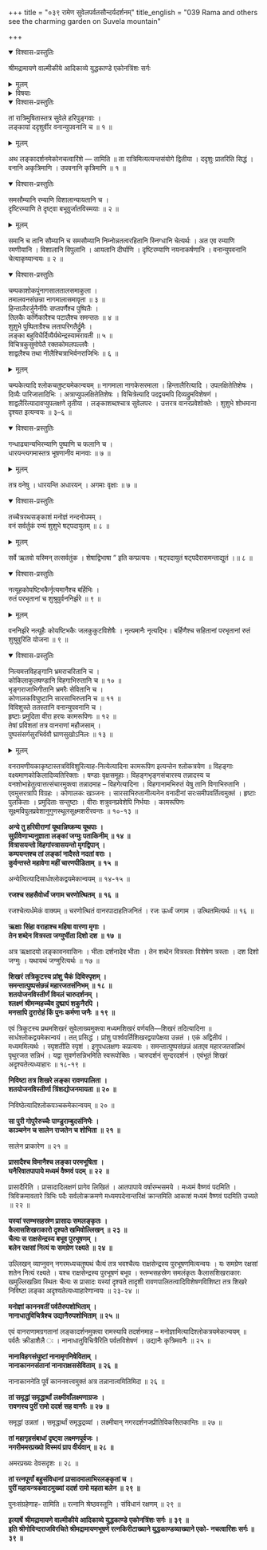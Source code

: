 +++
title = "०३९ रामेण सुवेलपर्वतसौन्दर्यदर्शनम्"
title_english = "039 Rama and others see the charming garden on Suvela mountain"

+++

<details open><summary>विश्वास-प्रस्तुतिः</summary>

श्रीमद्रामायणे वाल्मीकीये आदिकाव्ये युद्धकाण्डे एकोनत्रिंशः सर्गः
</details>

<details><summary>मूलम्</summary>

श्रीमद्रामायणे वाल्मीकीये आदिकाव्ये युद्धकाण्डे एकोनत्रिंशः सर्गः
</details>

<details><summary>विषयाः</summary>

रात्रौसुग्रीवादिभिःसहसुवेले सुखोषितेनरामेण प्रातलंङ्कावलोकनम् ॥ १ ॥

</details>

<details open><summary>विश्वास-प्रस्तुतिः</summary>

तां रात्रिमुषितास्तत्र सुवेले हरिपुङ्गवाः ।  
लङ्कायां ददृशुर्वीर वनान्युपवनानि च ॥ १ ॥
</details>

<details><summary>मूलम्</summary>

तां रात्रिमुषितास्तत्र सुवेले हरिपुङ्गवाः ।  
लङ्कायां ददृशुर्वीर वनान्युपवनानि च ॥ १ ॥
</details>

अथ लङ्कादर्शनमेकोनचत्वारिंशे — तामिति ॥ ता रात्रिमित्यत्यन्तसंयोगे द्वितीया । ददृशुः प्रातरिति सिद्धं । वनानि अकृत्रिमाणि । उपवनानि कृत्रिमाणि ॥ १ ॥

<details open><summary>विश्वास-प्रस्तुतिः</summary>

समसौम्यानि रम्याणि विशालान्यायतानि च ।  
दृष्टिरम्याणि ते दृष्ट्वा बभूवुर्जातविस्मयाः ॥ २ ॥
</details>

<details><summary>मूलम्</summary>

समसौम्यानि रम्याणि विशालान्यायतानि च ।  
दृष्टिरम्याणि ते दृष्ट्वा बभूवुर्जातविस्मयाः ॥ २ ॥
</details>

समानि च तानि सौम्यानि च समसौम्यानि निम्नोन्नतत्वरहितानि स्निग्धानि चेत्यर्थः । अत एव रम्याणि रमणीयानि । विशालानि विपुलानि । आयतानि दीर्घाणि । दृष्टिरम्याणि नयनाकर्षणानि । वनान्युपवनानि चेत्याकृष्यान्वयः ॥ २ ॥

<details open><summary>विश्वास-प्रस्तुतिः</summary>

चम्पकाशोकपुंनागसालतालसमाकुला ।  
तमालवनसंछन्ना नागमालासमावृता ॥ ३ ॥  
हिन्तालैरर्जुनैर्नीपैः सप्तपर्णैश्च पुष्पितैः ।  
तिलकैः कर्णिकारैश्च पटालैश्च समन्ततः ॥ ४ ॥  
शुशुभे पुष्पिताग्रैश्च लतापरिगतैर्द्रुमैः ।  
लङ्का बहुविधैर्दिव्यैर्यथेन्द्रस्यामरावती ॥ ५ ॥  
विचित्रकुसुमोपेतै रक्तकोमलपल्लवैः ।  
शाद्वलैश्च तथा नीलैश्चित्राभिर्वनराजिभिः ॥ ६ ॥
</details>

<details><summary>मूलम्</summary>

चम्पकाशोकपुंनागसालतालसमाकुला ।  
तमालवनसंछन्ना नागमालासमावृता ॥ ३ ॥  
हिन्तालैरर्जुनैर्नीपैः सप्तपर्णैश्च पुष्पितैः ।  
तिलकैः कर्णिकारैश्च पटालैश्च समन्ततः ॥ ४ ॥  
शुशुभे पुष्पिताग्रैश्च लतापरिगतैर्द्रुमैः ।  
लङ्का बहुविधैर्दिव्यैर्यथेन्द्रस्यामरावती ॥ ५ ॥  
विचित्रकुसुमोपेतै रक्तकोमलपल्लवैः ।  
शाद्वलैश्च तथा नीलैश्चित्राभिर्वनराजिभिः ॥ ६ ॥
</details>

चम्पकेत्यादि श्लोकचतुष्टयमेकान्वयम् ॥ नागमाला नागकेसरमाला । हिन्तालैरित्यादि । उपलक्षितेतिशेषः । दिव्यैः पारिजातादिभिः । अत्राप्युपलक्षितेतिशेषः । विचित्रेत्यादि पदद्वयमपि दिव्यद्रुमविशेषणं । शाद्वलैरित्यादावप्युपलक्षणे तृतीया । लङ्काशब्दश्चात्र सुवेलपरः । उत्तरत्र वानरप्रवेशोक्तेः । शुशुभे शोभमाना दृश्यत इत्यन्वयः ॥ ३–६ ॥

<details open><summary>विश्वास-प्रस्तुतिः</summary>

गन्धाढ्यान्यभिरम्याणि पुष्पाणि च फलानि च ।  
धारयन्त्यगमास्तत्र भूषणानीव मानवाः ॥ ७ ॥
</details>

<details><summary>मूलम्</summary>

गन्धाढ्यान्यभिरम्याणि पुष्पाणि च फलानि च ।  
धारयन्त्यगमास्तत्र भूषणानीव मानवाः ॥ ७ ॥
</details>

तत्र वनेषु । धारयन्ति अधारयन् । अगमाः वृक्षाः ॥ ७ ॥

<details open><summary>विश्वास-प्रस्तुतिः</summary>

तच्चैत्ररथसङ्काशं मनोज्ञं नन्दनोपमम् ।  
वनं सर्वर्तुकं रम्यं शुशुभे षट्पदायुतम् ॥ ८ ॥
</details>

<details><summary>मूलम्</summary>

तच्चैत्ररथसङ्काशं मनोज्ञं नन्दनोपमम् ।  
वनं सर्वर्तुकं रम्यं शुशुभे षट्पदायुतम् ॥ ८ ॥
</details>

सर्वे ऋतवो यस्मिन् तत्सर्वतुंक । शेषाद्विभाषा ” इति कप्प्रत्ययः । षट्पदायुतं षट्पदैरासमन्ताद्युतं ।॥ ८ ॥

<details open><summary>विश्वास-प्रस्तुतिः</summary>

नत्यूहकोयष्टिभकैर्नृत्यमानैश्च बर्हिभिः ।  
रुतं परभृतानां च शुश्रुवुर्वननिर्झरे ॥ ९ ॥
</details>

<details><summary>मूलम्</summary>

नत्यूहकोयष्टिभकैर्नृत्यमानैश्च बर्हिभिः ।  
रुतं परभृतानां च शुश्रुवुर्वननिर्झरे ॥ ९ ॥
</details>

वननिर्झरे नत्यूहैः कोयष्टिभकैः जलकुकुटविशेषैः । नृत्यमानैः नृत्यद्भिः। बर्हिणैश्च सहितानां परभृतानां रुतं शुश्रुवुरिति योजना ॥ ९ ॥

<details open><summary>विश्वास-प्रस्तुतिः</summary>

नित्यमत्तविहङ्गानि भ्रमराचरितानि च ।  
कोकिलाकुलषण्डानि विहगाभिरुतानि च ॥ १० ॥  
भृङ्गराजाभिगीतानि भ्रमरैः सेवितानि च ।  
कोणालकविघुष्टानि सारसाभिरुतानि च ॥ ११ ॥  
विविशुस्ते ततस्तानि वनान्युपवनानि च ।  
हृष्टाः प्रमुदिता वीरा हरयः कामरूपिणः ॥ १२ ॥  
तेषां प्रविशतां तत्र वानराणां महौजसाम् ।  
पुष्पसंसर्गसुरभिर्ववौ घ्राणसुखोऽनिलः ॥ १३ ॥
</details>

<details><summary>मूलम्</summary>

नित्यमत्तविहङ्गानि भ्रमराचरितानि च ।  
कोकिलाकुलषण्डानि विहगाभिरुतानि च ॥ १० ॥  
भृङ्गराजाभिगीतानि भ्रमरैः सेवितानि च ।  
कोणालकविघुष्टानि सारसाभिरुतानि च ॥ ११ ॥  
विविशुस्ते ततस्तानि वनान्युपवनानि च ।  
हृष्टाः प्रमुदिता वीरा हरयः कामरूपिणः ॥ १२ ॥  
तेषां प्रविशतां तत्र वानराणां महौजसाम् ।  
पुष्पसंसर्गसुरभिर्ववौ घ्राणसुखोऽनिलः ॥ १३ ॥
</details>

वनरामणीयकाकृष्टास्तत्रविविशुरित्याह-नित्येत्यादिना कामरूपिण इत्यन्तेन श्लोकत्रयेण ॥ विहङ्गाः वक्ष्यमाणकोकिलादिव्यतिरिक्ताः । षण्डाः वृक्षसमूहाः। विहङ्गभृङ्गसंचारस्य तन्नादस्य च वनशोभाहेतुत्वात्तत्संचारमुक्त्वा तन्नादमाह – विहगेत्यादिना । विहगानामभिरुतं येषु तानि विगाभिरुतानि । एवमुत्तरत्रापि विग्रहः । कोणालकः खञ्जनः । सारसाभिरुतानीत्यनेन वनादीनां सरःसमीपवर्तित्वमुक्तं । हृष्टाः पुलकिताः । प्रमुदिताः सन्तुष्टाः । वीराः शत्रुवनप्रवेशेपि निर्भयाः । कामरूपिणः सूक्ष्मविपुलप्रवेशानुगुणस्थूलसूक्ष्मशरीरवन्तः ॥ १०-१३ ॥



**अन्ये तु हरिवीराणां यूथान्निष्क्रम्य यूथपाः ।  
सुग्रीवेणाभ्यनुज्ञाता लङ्कां जग्मुः पताकिनीम् ॥ १४ ॥  
वित्रासयन्तो विहगांस्त्रासयन्तो मृगद्विपान् ।  
कम्पयन्तश्च तां लङ्कां नादैस्ते नदतां वराः** **।  
कुर्वन्तस्ते महावेगा महीं चारणपीडिताम्** **॥** **१५** **॥**

अन्येत्वित्यादिसार्धश्लोकद्वयमेकान्वयम् ॥ १४-१५ ॥

**रजश्च सहसैवोर्ध्वं जगाम चरणोत्थितम्** **॥** **१६** **॥**

रजश्चेत्यर्धमेकं वाक्यम् ॥ चरणोत्थितं वानरपादाहतिजनितं । रजः ऊर्ध्वं जगाम । उत्थितमित्यर्थः ॥ १६ ॥



**ऋक्षाः सिंहा वराहाश्च महिषा वारणा मृगाः** **।  
तेन शब्देन वित्रस्ता जग्मुर्भीता दिशो दश** **॥** **१७** **॥**

अत्र ऋक्षादयो लङ्कावनवासिनः । भीताः दर्शनादेव भीताः । तेन शब्देन वित्रस्ताः विशेषेण त्रस्ताः । दश दिशो जग्मुः । यथायथं जग्मुरित्यर्थः ॥ १७ ॥



**शिखरं** **तत्रिकूटस्य प्रांशु चैकं दिविस्पृशम्** **।  
समन्तात्पुष्पसंछन्नं महारजतसंनिभम्** **॥** **१८** **॥  
शतयोजनविस्तीर्णं विमलं चारुदर्शनम्** **।  
श्लक्ष्णं श्रीमन्महच्चैव दुष्प्रापं शकुनैरपि** **।  
मनसापि दुरारोहं किं पुनः कर्मणा जनैः** **॥** **१९** **॥**

एवं त्रिकूटस्य प्रथमशिखरं सुवेलाख्यमुक्त्वा मध्यमशिखरं वर्णयति—शिखरं तदित्यादिना ॥ सार्धश्लोकद्वयमेकान्वयं । तत् प्रसिद्धं । प्रांशु पार्श्ववर्तिशिखरद्वयापेक्षया उन्नतं । एकं अद्वितीयं । मध्यममित्यर्थः । स्पृशतीति स्पृशं । इगुपधलक्षणः कप्रत्ययः । समन्तात्पुष्पसंछन्नं अतएव महारजतसन्निभं पृथुरजत सन्निभं । यद्वा सुवर्णसन्निभमिति स्वरूपोक्तिः । चारुदर्शनं सुन्दरदर्शनं । एवंभूतं शिखरं अदृश्यतेत्यध्याहारः ॥ १८-१९ ॥

**निविष्टा तत्र शिखरे लङ्का रावणपालिता** **।  
शतयोजनविस्तीर्णा त्रिंशद्योजनमायता ॥** **२०** **॥**

निविष्ठेत्यादिश्लोकपञ्चकमेकान्वयम् ॥ २० ॥



**सा पुरी गोपुरैरुच्चैः पाण्डुराम्बुदसंनिभैः** **।  
काञ्चनेन च सालेन राजतेन च शोभिता** **॥** **२१** **॥**

सालेन प्राकारेण ॥ २१ ॥



**प्रासादैश्च विमानैश्च लङ्का परमभूषिता** **।  
घनैरिवातपापाये मध्यमं वैष्णवं पदम्** **॥** **२२** **॥**

प्रासादैरिति । प्रासादादिलक्षणं प्रागेव लिखितं । आतपापाये वर्षारम्भसमये । मध्यमं वैष्णवं पदमिति । त्रिविक्रमावतारे त्रिभिः पदैः सर्वलोक्रक्रमणे मध्यमपदेनान्तरिक्षं क्रान्तमिति आकाशं मध्यमं वैष्णवं पदमिति उच्यते ॥ २२ ॥



**यस्यां स्तम्भसहस्रेण प्रासादः समलङ्कृतः** **।  
कैलासशिखराकारो दृश्यते खमिवोल्लिखन्** **॥** **२३** **॥  
चैत्यः स राक्षसेन्द्रस्य बभूव पुरभूषणम्** **।  
बलेन रक्षसां नित्यं यः समग्रेण रक्ष्यते** **॥** **२४** **॥**

उल्लिखन् व्याप्नुवन् नगरमध्यचतुष्पथं चैत्यं तत्र भवश्चैत्यः राक्षसेन्द्रस्य पुरभूषणमित्यन्वयः । यः समग्रेण रक्षसां शतेन नित्यं रक्ष्यते । यश्च राक्षसेन्द्रस्य पुरभूषणं बभूव । स्तम्भसहस्रेण समलंकृतः कैलासशिखराकारः खमुल्लिखन्निव स्थितः चैत्यः स प्रासादः यस्यां दृश्यते तादृशी रावणपालितत्वादिविशेषणविशिष्टा तत्र शिखरे निविष्टा लङ्का अदृश्यतेत्यध्याहारेणान्वयः ॥ २३-२४ ॥



**मनोज्ञां काननवतीं पर्वतैरुपशोभिताम्** **।  
नानाधातुविचित्रैश्च उद्यानैरुपशोभिताम् ॥ २५ ॥**

एवं वानराणामग्रगतानां लङ्कादर्शनमुक्त्वा रामस्यापि तदर्शनमाह – मनोज्ञामित्यादिश्लोकत्रयमेकान्वयम् ॥ पर्वतैः क्रीडाशैलै ः । नानाधातुविचित्रैरिति पर्वतविशेषणं । उद्यानैः कृत्रिमवनैः ॥ २५ ॥



**नानाविहगसंघुष्टां नानामृगनिषेविताम्** **।  
नानाकाननसंतानां नानाराक्षससेविताम् ॥ २६ ॥**

नानाकाननेति पूर्वं काननवत्त्वमुक्तं अत्र तन्नानात्वमितिमिदा ॥ २६ ॥



**तां समृद्धां समृद्धार्थां** **लक्ष्मीवाँलक्ष्मणाग्रजः** **।  
रावणस्य पुरीं रामो ददर्श सह वानरैः ॥ २७ ॥**

समृद्धां उन्नतां । समृद्धार्थां समृद्धद्रव्यां । लक्ष्मीवान् नगरदर्शनजप्रीतिविकसितकान्तिः ॥ २७ ॥



**तां महागृहसंबाधां दृष्ट्वा लक्ष्मणपूर्वजः ।  
नगरीममरप्रख्यो विस्मयं प्राप वीर्यवान् ॥** **२८** **॥**

अमरप्रख्यः देवसदृशः ॥ २८ ॥



**तां रत्नपूर्णां बहुसंविधानां** **प्रासादमालाभिरलङ्कृतां च** **।  
पुरीं महायन्त्रकवाटमुख्यां** **ददर्श रामो महता बलेन** **॥** **२९** **॥**

पुनःसंग्रहेणाह- तामिति ॥ रत्नानि श्रेष्ठवस्तूनि । संविधानं रक्षणम् ॥ २९ ॥



**इत्यार्षे** **श्रीमद्रामायणे वाल्मीकीये आदिकाव्ये युद्धकाण्डे** **एकोनत्रिंशः सर्गः ॥** **३९** **॥  
इति श्रीगोविन्दराजविरचिते श्रीमद्रामायणभूषणे रत्नकिरीटाख्याने युद्धकाण्डव्याख्याने एको- नचत्वारिंशः सर्गः ॥ ३९ ॥**
